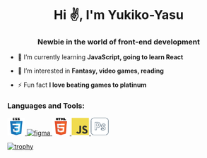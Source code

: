 <h1 align="center">Hi ✌️, I'm Yukiko-Yasu</h1>
<h3 align="center">Newbie in the world of front-end development</h3>

- 🌱 I’m currently learning **JavaScript, going to learn React**

- 👀 I’m interested in **Fantasy, video games, reading**

- ⚡ Fun fact **I love beating games to platinum**

<h3 align="left">Languages and Tools:</h3>
<p align="left"> <a href="https://www.w3schools.com/css/" target="_blank" rel="noreferrer"> <img src="https://raw.githubusercontent.com/devicons/devicon/master/icons/css3/css3-original-wordmark.svg" alt="css3" width="40" height="40"/> </a> <a href="https://www.figma.com/" target="_blank" rel="noreferrer"> <img src="https://www.vectorlogo.zone/logos/figma/figma-icon.svg" alt="figma" width="40" height="40"/> </a> <a href="https://www.w3.org/html/" target="_blank" rel="noreferrer"> <img src="https://raw.githubusercontent.com/devicons/devicon/master/icons/html5/html5-original-wordmark.svg" alt="html5" width="40" height="40"/> </a> <a href="https://developer.mozilla.org/en-US/docs/Web/JavaScript" target="_blank" rel="noreferrer"> <img src="https://raw.githubusercontent.com/devicons/devicon/master/icons/javascript/javascript-original.svg" alt="javascript" width="40" height="40"/> </a> <a href="https://www.photoshop.com/en" target="_blank" rel="noreferrer"> <img src="https://raw.githubusercontent.com/devicons/devicon/master/icons/photoshop/photoshop-line.svg" alt="photoshop" width="40" height="40"/> </a> </p>

[![trophy](https://github-profile-trophy.vercel.app/?username=yukiko-yasu)](https://github.com/yukiko-yasu/github-profile-trophy)

<!---
Yukiko-Yasu/Yukiko-Yasu is a ✨ special ✨ repository because its `README.md` (this file) appears on your GitHub profile.
You can click the Preview link to take a look at your changes.
--->
